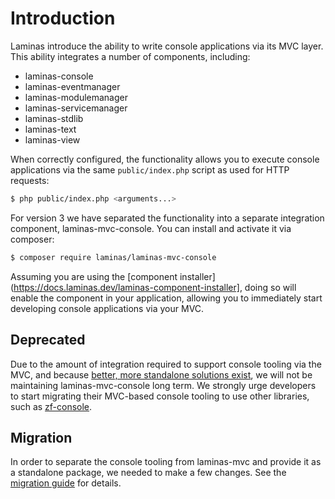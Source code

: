 # Introduction

Laminas introduce the ability to write console applications via its MVC
layer. This ability integrates a number of components, including:

- laminas-console
- laminas-eventmanager
- laminas-modulemanager
- laminas-servicemanager
- laminas-stdlib
- laminas-text
- laminas-view

When correctly configured, the functionality allows you to execute console
applications via the same `public/index.php` script as used for HTTP requests:

```bash
$ php public/index.php <arguments...>
```

For version 3 we have separated the functionality into a separate integration
component, laminas-mvc-console. You can install and activate it via composer:

```bash
$ composer require laminas/laminas-mvc-console
```

Assuming you are using the [component
installer](https://docs.laminas.dev/laminas-component-installer], doing so
will enable the component in your application, allowing you to immediately start
developing console applications via your MVC.

## Deprecated

Due to the amount of integration required to support console tooling via the
MVC, and because [better, more standalone solutions
exist](https://github.com/zfcampus/zf-console), we will not be maintaining
laminas-mvc-console long term. We strongly urge developers to start migrating their
MVC-based console tooling to use other libraries, such as
[zf-console](https://github.com/zfcampus/zf-console).

## Migration

In order to separate the console tooling from laminas-mvc and provide it as a
standalone package, we needed to make a few changes. See the
[migration guide](migration/v2-to-v3.md) for details.
